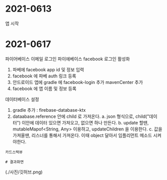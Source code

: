 # 2021-0613
 앱 시작 
 
 # 2021-0617
  파이어베이스 이메일 로그인 
  파이에베이스 facebook 로그인 활성화
   1. 파베에 facebook app id 및 정보 입력 
   2. facebook 에 파베 auth 링크 등록 
   3. 안드로이드 앱에 gradle 에 facebook-login 추가 
      mavenCenter 추가
   4. facebook 에 앱 이름 및 정보 등록    
   
   데이터베이스 설정
   1. gradle 추가 : firebase-database-ktx
   2. dataabase.reference 안에 child 로 가져온다. 
    a. json 형식으로, child("데이터") 이안에 데이터 있으면 가져오고, 없으면 하나 만든다. 
    b. update 할땐, mutableMapof<String, Any> 이용하고, updateChildren 을 이용한다.
    c. 값을 가져올땐, 리스너를 통해서 가져온다. 이때 object 달아서 임플리먼트 메소드 시켜야한다. 
   
    카드스택뷰 
    
    # 결과화면

(./사진/깃허브.png)
      
  
 
